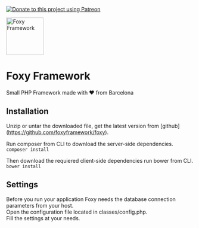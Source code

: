 [![Donate to this project using Patreon](https://img.shields.io/badge/patreon-donate-yellow.svg)](https://www.patreon.com/foxyframework)

<img src="assets/img/icons/logo.png" alt="Foxy Framework" height="100" />

# Foxy Framework
Small PHP Framework made with ♥ from Barcelona

## Installation
Unzip or untar the downloaded file, get the latest version from [github] (https://github.com/foxyframework/foxy).  

Run composer from CLI to download the server-side dependencies.  
`composer install`

Then download the requiered client-side dependencies run bower from CLI.
`bower install`

## Settings
Before you run your application Foxy needs the database connection parameters from your host.  
Open the configuration file located in classes/config.php.  
Fill the settings at your needs.  
